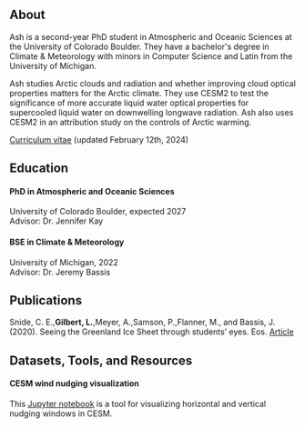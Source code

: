 ## About

Ash is a second-year PhD student in Atmospheric and Oceanic Sciences at the University of Colorado Boulder. They have a bachelor's degree in Climate & Meteorology with minors in Computer Science and Latin from the University of Michigan.

Ash studies Arctic clouds and radiation and whether improving cloud optical properties matters for the Arctic climate. They use CESM2 to test the significance of more accurate liquid water optical properties for supercooled liquid water on downwelling longwave radiation. Ash also uses CESM2 in an attribution study on the controls of Arctic warming.

[Curriculum vitae](./Gilbert_CV_02122024.pdf) (updated February 12th, 2024)


## Education

#### PhD in Atmospheric and Oceanic Sciences
University of Colorado Boulder, expected 2027
<br>
Advisor: Dr. Jennifer Kay

#### BSE in Climate & Meteorology
University of Michigan, 2022
<br>
Advisor: Dr. Jeremy Bassis


## Publications

Snide, C. E.,<b>Gilbert, L.</b>,Meyer, A.,Samson, P.,Flanner, M., and Bassis, J. (2020). Seeing the Greenland Ice Sheet through students’ eyes. Eos. [Article](https://eos.org/science-updates/seeing-the-greenland-ice-sheet-through-students-eyes)

## Datasets, Tools, and Resources

#### CESM wind nudging visualization ####

This [Jupyter notebook](https://github.com/GilbertCloud/CESMwindnudgingvisualization) is a tool for visualizing horizontal and vertical nudging windows in CESM.
